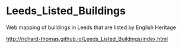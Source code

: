 Leeds_Listed_Buildings
======================

Web mapping of buildings in Leeds that are listed by English Heritage

http://richard-thomas.github.io/Leeds_Listed_Buildings/index.html
